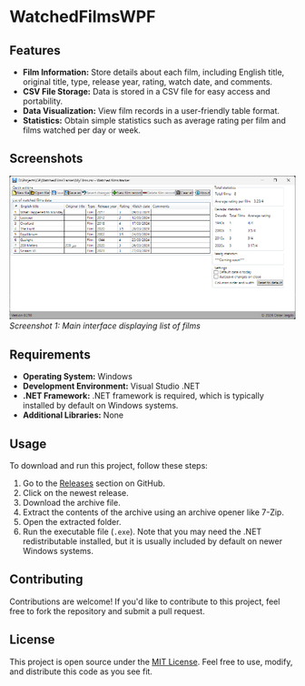 # WatchedFilmsWPF

## Features

- **Film Information:** Store details about each film, including English title, original title, type, release year, rating, watch date, and comments.
- **CSV File Storage:** Data is stored in a CSV file for easy access and portability.
- **Data Visualization:** View film records in a user-friendly table format.
- **Statistics:** Obtain simple statistics such as average rating per film and films watched per day or week.

## Screenshots

![Main page](https://github.com/OskarKamil/WatchedFilmsWPF/blob/main/External/versions/0.010.png?raw=true)
*Screenshot 1: Main interface displaying list of films*

## Requirements

- **Operating System:** Windows
- **Development Environment:** Visual Studio .NET
- **.NET Framework:** .NET framework is required, which is typically installed by default on Windows systems.
- **Additional Libraries:** None

## Usage

To download and run this project, follow these steps:

1. Go to the [Releases](https://github.com/OskarKamil/WatchedFilmsWPF/releases) section on GitHub.
2. Click on the newest release.
3. Download the archive file.
4. Extract the contents of the archive using an archive opener like 7-Zip.
5. Open the extracted folder.
6. Run the executable file (`.exe`). Note that you may need the .NET redistributable installed, but it is usually included by default on newer Windows systems.

## Contributing

Contributions are welcome! If you'd like to contribute to this project, feel free to fork the repository and submit a pull request.

## License

This project is open source under the [MIT License](https://opensource.org/licenses/MIT). Feel free to use, modify, and distribute this code as you see fit.
